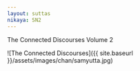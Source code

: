 ```yaml
---
layout: suttas
nikaya: SN2
---
```


The Connected Discourses Volume 2

![The Connected Discourses]({{ site.baseurl }}/assets/images/chan/samyutta.jpg)

